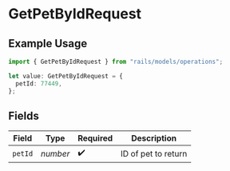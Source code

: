# GetPetByIdRequest

## Example Usage

```typescript
import { GetPetByIdRequest } from "rails/models/operations";

let value: GetPetByIdRequest = {
  petId: 77449,
};
```

## Fields

| Field               | Type                | Required            | Description         |
| ------------------- | ------------------- | ------------------- | ------------------- |
| `petId`             | *number*            | :heavy_check_mark:  | ID of pet to return |
